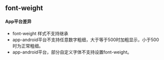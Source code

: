 ## font-weight


<!-- CSSJSON.font-weight.description -->

<!-- CSSJSON.font-weight.syntax -->

<!-- CSSJSON.font-weight.values -->

<!-- CSSJSON.font-weight.defaultValue -->

<!-- CSSJSON.font-weight.unixTags -->

<!-- CSSJSON.font-weight.compatibility -->

<!-- CSSJSON.font-weight.example -->

#### App平台差异
- font-weight 样式不支持继承
- app-android平台不支持任意数字粗细，大于等于500时加粗显示，小于500时为正常粗细。
- app-android平台，部分自定义字体不支持设置font-weight。

<!-- CSSJSON.font-weight.reference -->
